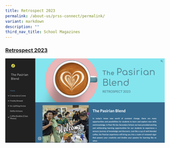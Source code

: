 ```yaml
---
title: Retrospect 2023
permalink: /about-us/prss-connect/permalink/
variant: markdown
description: ""
third_nav_title: School Magazines
---
```

### [Retrospect 2023](https://sites.google.com/moe.edu.sg/thepasirianblend/home)

![](/images/Restrospect_2023.png)